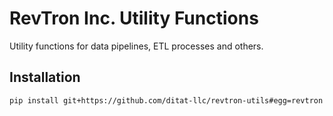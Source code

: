 # RevTron Inc. Utility Functions
Utility functions for data pipelines, ETL processes and others.

## Installation
```bash
pip install git+https://github.com/ditat-llc/revtron-utils#egg=revtron
```
